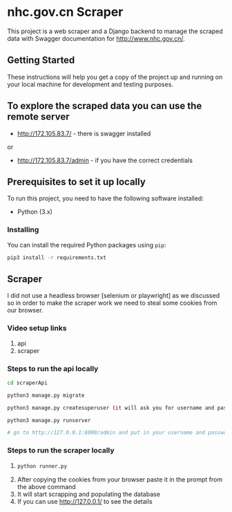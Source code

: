 # nhc.gov.cn Scraper

This project is a web scraper and a Django backend to manage the scraped data with Swagger documentation for http://www.nhc.gov.cn/. 



## Getting Started

These instructions will help you get a copy of the project up and running on your local machine for development and testing purposes.

## To explore the scraped data you can use the remote server

- http://172.105.83.7/ - there is swagger installed

or

- http://172.105.83.7/admin - if you have the correct credentials

## Prerequisites to set it up locally

To run this project, you need to have the following software installed:

- Python (3.x)

### Installing

You can install the required Python packages using `pip`:

```bash
pip3 install -r requirements.txt
```


## Scraper

I did not use a headless browser [selenium or playwright] as we discussed so in order to make the scraper work we need to steal some cookies from our browser.

### Video setup links

1. api
2. scraper

### Steps to run the api locally

```bash
cd scraperApi

python3 manage.py migrate

python3 manage.py createsuperuser (it will ask you for username and password)

python3 manage.py runserver

# go to http://127.0.0.1:8000/admin and put in your username and password to see the dashboard
```


### Steps to run the scraper locally

 1. ```py
    python runner.py
    ```
2. After copying the cookies from your browser paste it in the prompt from the above command
3. It will start scrapping and populating the database
4. If you can use http://127.0.0.1/ to see the details
